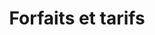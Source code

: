 ---
title: "Forfaits et tarifs"
draft: false
description: "this is a test description"
layout: "pricing"

pricing:
  title: "Tarification simple et transparente"
  subtitle: "Pricing"

  custom_plan:
    title: "Vous n'avez pas trouvé le meilleur plan ??"
    button:
      label: "Contact Us"
      link: "contact/"

  fixed_plans:
    - title: "Basic Plan"
      subtitle: "Lorem ipsum dolor sit ametn"
      price: "$10"
      price_per: "Month"
      button:
        label: "Get Started"
        link: "contact/"

    - title: "Business Plan"
      subtitle: "Lorem ipsum dolor sit ametn"
      price: "$29"
      price_per: "Month"
      button:
        label: "Get Started"
        link: "contact/"

    - title: "Enterprise Plan"
      subtitle: "Lorem ipsum dolor sit ametn"
      price: "$49"
      price_per: "Month"
      button:
        label: "Get Started"
        link: "contact/"
  
  # fixed plans features
  fixed_plan_rows:
  # table row
  - title: "Documentation"
    features:
    - name: "Basic"
      availability: true

    - name: "Business"
      availability: true

    - name: "Enterprise"
      availability: true

  # table row
  - title: "Mobile App"
    features:
    - name: "Basic"
      availability: true

    - name: "Business"
      availability: true

    - name: "Enterprise"
      availability: true

  # table row
  - title: "Tags"
    features:
    - name: "Basic"
      availability: true

    - name: "Business"
      availability: true

    - name: "Enterprise"
      availability: true
      
  # table row
  - title: "Sentiment analysis"
    features:
    - name: "Basic"
      availability: false

    - name: "Business"
      availability: false

    - name: "Enterprise"
      availability: true
      
  # table row
  - title: "Social Media Reach"
    features:
    - name: "Basic"
      availability: false

    - name: "Business"
      availability: false

    - name: "Enterprise"
      availability: true
      
  # table row
  - title: "Extending limits"
    features:
    - name: "Basic"
      availability: false

    - name: "Business"
      availability: false

    - name: "Enterprise"
      availability: true
      
  # table row
  - title: "Chat Support"
    features:
    - name: "Basic"
      availability: false

    - name: "Business"
      availability: true

    - name: "Enterprise"
      availability: true
      
  # table row
  - title: "System analysis"
    features:
    - name: "Basic"
      availability: true

    - name: "Business"
      availability: true

    - name: "Enterprise"
      availability: true
---